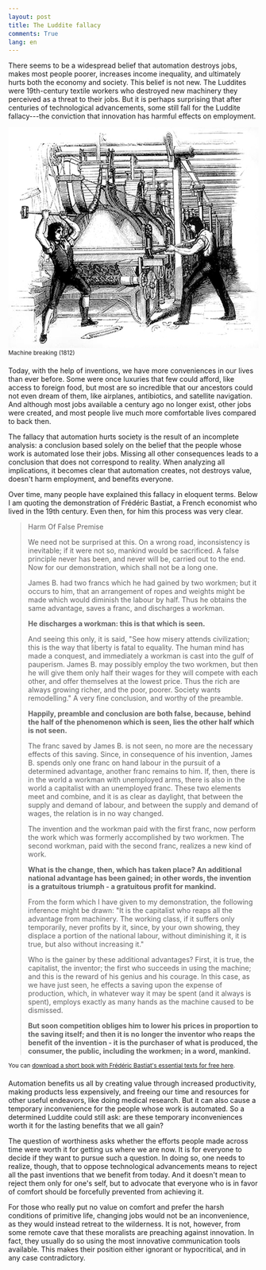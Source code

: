 ```yaml
---
layout: post
title: The Luddite fallacy
comments: True
lang: en
---
```


There seems to be a widespread belief that automation destroys jobs, makes most people poorer, increases income inequality, and ultimately hurts both the economy and society. This belief is not new. The Luddites were 19th-century textile workers who destroyed new machinery they perceived as a threat to their jobs. But it is perhaps surprising that after centuries of technological advancements, some still fall for the Luddite fallacy---the conviction that innovation has harmful effects on employment.

 <!--more-->

 ![Frame-Breaking, 1812](/assets/frame-breaking-1812.jpg "Frame-Breaking, 1812")
 <sup>Machine breaking (1812)</sup>

Today, with the help of inventions, we have more conveniences in our lives than ever before. Some were once luxuries that few could afford, like access to foreign food, but most are so incredible that our ancestors could not even dream of them, like airplanes, antibiotics, and satellite navigation. And although most jobs available a century ago no longer exist, other jobs were created, and most people live much more comfortable lives compared to back then.

The fallacy that automation hurts society is the result of an incomplete analysis: a conclusion  based solely on the belief that the people whose work is automated lose their jobs. Missing all other consequences leads to a conclusion that does not correspond to reality. When analyzing all implications, it becomes clear that automation creates, not destroys value, doesn't harm employment, and benefits everyone.

Over time, many people have explained this fallacy in eloquent terms. Below I am quoting the demonstration of Frédéric Bastiat, a French economist who lived in the 19th century. Even then, for him this process was very clear.


>Harm Of False Premise
>
>We need not be surprised at this. On a wrong road, inconsistency is inevitable; if it were not so, mankind would be sacrificed. A false principle never has been, and never will be, carried out to the end. Now for our demonstration, which shall not be a long one.
>
>James B. had two francs which he had gained by two workmen; but it occurs to him, that an arrangement of ropes and weights might be made which would diminish the labour by half. Thus he obtains the same advantage, saves a franc, and discharges a workman.
>
>**He discharges a workman: this is that which is seen.**
>
>And seeing this only, it is said, "See how misery attends civilization; this is the way that liberty is fatal to equality. The human mind has made a conquest, and immediately a workman is cast into the gulf of pauperism. James B. may possibly employ the two workmen, but then he will give them only half their wages for they will compete with each other, and offer themselves at the lowest price. Thus the rich are always growing richer, and the poor, poorer. Society wants remodelling." A very fine conclusion, and worthy of the preamble.
>
>**Happily, preamble and conclusion are both false, because, behind the half of the phenomenon which is seen, lies the other half which is not seen.**
>
>The franc saved by James B. is not seen, no more are the necessary effects of this saving. Since, in consequence of his invention, James B. spends only one franc on hand labour in the pursuit of a determined advantage, another franc remains to him. If, then, there is in the world a workman with unemployed arms, there is also in the world a capitalist with an unemployed franc. These two elements meet and combine, and it is as clear as daylight, that between the supply and demand of labour, and between the supply and demand of wages, the relation is in no way changed.
>
>The invention and the workman paid with the first franc, now perform the work which was formerly accomplished by two workmen. The second workman, paid with the second franc, realizes a new kind of work.
>
>**What is the change, then, which has taken place? An additional national advantage has been gained; in other words, the invention is a gratuitous triumph - a gratuitous profit for mankind.**
>
>From the form which I have given to my demonstration, the following inference might be drawn: "It is the capitalist who reaps all the advantage from machinery. The working class, if it suffers only temporarily, never profits by it, since, by your own showing, they displace a portion of the national labour, without diminishing it, it is true, but also without increasing it."
>
>Who is the gainer by these additional advantages? First, it is true, the capitalist, the inventor; the first who succeeds in using the machine; and this is the reward of his genius and his courage. In this case, as we have just seen, he effects a saving upon the expense of production, which, in whatever way it may be spent (and it always is spent), employs exactly as many hands as the machine caused to be dismissed.
>
>**But soon competition obliges him to lower his prices in proportion to the saving itself; and then it is no longer the inventor who reaps the benefit of the invention - it is the purchaser of what is produced, the consumer, the public, including the workmen; in a word, mankind.**

<sup>You can <a href="https://fee.org/resources/the-essential-frederic-bastiat/">download a short book with Frédéric Bastiat's essential texts for free here</a>.</sup>

Automation benefits us all by creating value through increased productivity, making products less expensively, and freeing our time and resources for other useful endeavors, like doing medical research. But it can also cause a temporary inconvenience for the people whose work is automated. So a determined Luddite could still ask: are these temporary inconveniences worth it for the lasting benefits that we all gain?

The question of worthiness asks whether the efforts people made across time were worth it for getting us where we are now. It is for everyone to decide if they want to pursue such a question. In doing so, one needs to realize, though, that to oppose technological advancements means to reject all the past inventions that we benefit from today. And it doesn't mean to reject them only for one's self, but to advocate that everyone who is in favor of comfort should be forcefully prevented from achieving it.

For those who really put no value on comfort and prefer the harsh conditions of primitive life, changing jobs would not be an inconvenience, as they would instead retreat  to the wilderness. It is not, however, from some remote cave that these moralists are preaching against innovation. In fact, they usually do so using the most innovative communication tools available. This makes their position either ignorant or hypocritical, and in any case contradictory.
